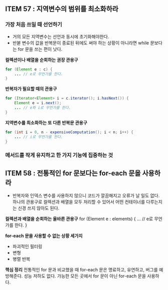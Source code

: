 ## ITEM 57 : 지역변수의 범위를 최소화하라

### 가장 처음 쓰일 때 선언하기

- 거의 모든 지역변수는 선언과 동시에 초기화해야한다.
- 반볻 변수의 값을 반복문이 종료된 뒤에도 써야 하는 상황이 아니라면 while 문보다는 for 문을 쓰는 편이 낫다.

**컬렉션이나 배열을 순회하는 권장 관용구**
```java
for (Element e : c) {
    ... // e로 무언가를 한다.
}
```

**반복자가 필요할 때의 관용구**
```java
for (Iterator<Element> i = c.iterator(); i.hasNext()) {
    Element e = i.next();
    ... // e와 i로 무언가를 한다.
}
```

**지역변수를 최소화하는 또 다른 반복문 관용구**
```java
for (int i = 0, n - expensiveComputation(); i < n; i++) {
    ... // i로 무언가를 한다.
}
```

### 메서드를 작게 유지하고 한 가지 기능에 집중하는 것

## ITEM 58 : 전통적인 for 문보다는 for-each 문을 사용하라

- 반복자와 인덱스 변수를 사용하지 않으니 코드가 깔끔해지고 오류가 날 일도 없다. 하나의 관용구로 컬렉션과 배열을 모두 처리할 수 있어서
어떤 컨테이너를 다루는지는 신경 쓰지 않아도 된다.

**컬렉션과 배열을 순회하는 올바른 관용구**
for (Element e : elements) {
    ... // e로 무언가를 한다.
}

**for-each 문을 사용할 수 없는 상황 세가지**
- 파괴적인 필터링
- 변형
- 병렬 반복

**핵심 정리**
전통적인 for 문과 비교했을 때 for-each 문은 명료하고, 유연하고, 버그를 예방해준다. 성능 저하도 없다. 가능한 모든 곳에서 for 문이 아닌 for-each 문을 사용하다.